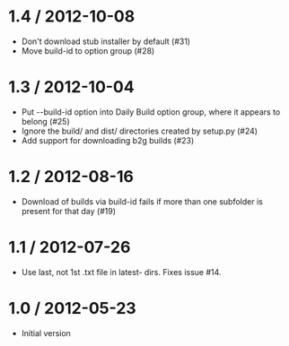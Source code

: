 1.4 / 2012-10-08
==================
  * Don't download stub installer by default (#31)
  * Move build-id to option group (#28)

1.3 / 2012-10-04
==================
  * Put --build-id option into Daily Build option group, where it appears to belong (#25)
  * Ignore the build/ and dist/ directories created by setup.py (#24)
  * Add support for downloading b2g builds (#23)

1.2 / 2012-08-16
==================
  * Download of builds via build-id fails if more than one subfolder is present for that day (#19)

1.1 / 2012-07-26
==================
  * Use last, not 1st .txt file in latest- dirs. Fixes issue #14.

1.0 / 2012-05-23
==================
  * Initial version
